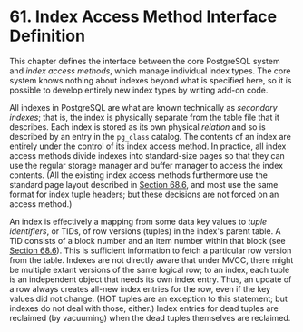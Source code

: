 # 61. Index Access Method Interface Definition

This chapter defines the interface between the core PostgreSQL system and _index access methods_, which manage individual index types. The core system knows nothing about indexes beyond what is specified here, so it is possible to develop entirely new index types by writing add-on code.

All indexes in PostgreSQL are what are known technically as _secondary indexes_; that is, the index is physically separate from the table file that it describes. Each index is stored as its own physical _relation_ and so is described by an entry in the `pg_class` catalog. The contents of an index are entirely under the control of its index access method. In practice, all index access methods divide indexes into standard-size pages so that they can use the regular storage manager and buffer manager to access the index contents. \(All the existing index access methods furthermore use the standard page layout described in [Section 68.6](https://www.postgresql.org/docs/13/storage-page-layout.html), and most use the same format for index tuple headers; but these decisions are not forced on an access method.\)

An index is effectively a mapping from some data key values to _tuple identifiers_, or TIDs, of row versions \(tuples\) in the index's parent table. A TID consists of a block number and an item number within that block \(see [Section 68.6](https://www.postgresql.org/docs/13/storage-page-layout.html)\). This is sufficient information to fetch a particular row version from the table. Indexes are not directly aware that under MVCC, there might be multiple extant versions of the same logical row; to an index, each tuple is an independent object that needs its own index entry. Thus, an update of a row always creates all-new index entries for the row, even if the key values did not change. \(HOT tuples are an exception to this statement; but indexes do not deal with those, either.\) Index entries for dead tuples are reclaimed \(by vacuuming\) when the dead tuples themselves are reclaimed.

